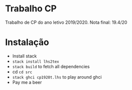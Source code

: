 # Trabalho CP 

Trabalho de CP do ano letivo 2019/2020. Nota final: 19.4/20 

# Instalação
- Install stack
- `stack install lhs2tex`
- `stack build` to fetch all dependencies
- cd `cd src`
- `stack ghci cp1920t.lhs` to play around ghci
- Pay me a beer


